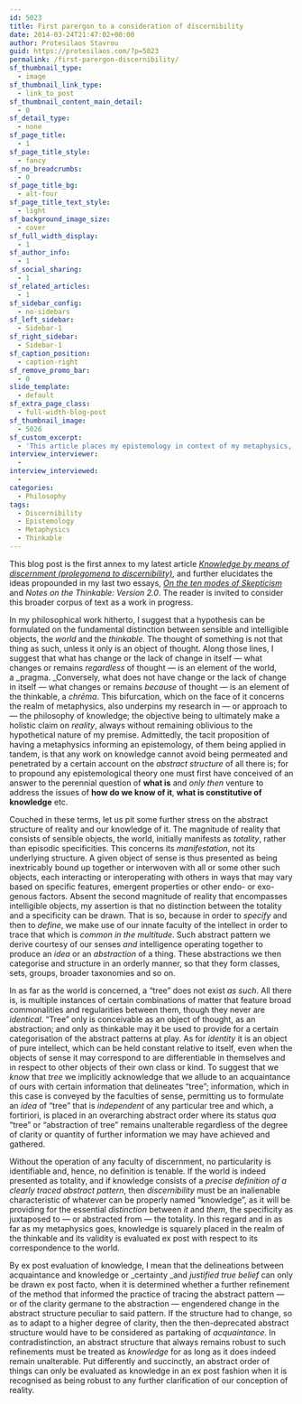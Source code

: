 ```yaml
---
id: 5023
title: First parergon to a consideration of discernibility
date: 2014-03-24T21:47:02+00:00
author: Protesilaos Stavrou
guid: https://protesilaos.com/?p=5023
permalink: /first-parergon-discernibility/
sf_thumbnail_type:
  - image
sf_thumbnail_link_type:
  - link_to_post
sf_thumbnail_content_main_detail:
  - 0
sf_detail_type:
  - none
sf_page_title:
  - 1
sf_page_title_style:
  - fancy
sf_no_breadcrumbs:
  - 0
sf_page_title_bg:
  - alt-four
sf_page_title_text_style:
  - light
sf_background_image_size:
  - cover
sf_full_width_display:
  - 1
sf_author_info:
  - 1
sf_social_sharing:
  - 1
sf_related_articles:
  - 1
sf_sidebar_config:
  - no-sidebars
sf_left_sidebar:
  - Sidebar-1
sf_right_sidebar:
  - Sidebar-1
sf_caption_position:
  - caption-right
sf_remove_promo_bar:
  - 0
slide_template:
  - default
sf_extra_page_class:
  - full-width-blog-post
sf_thumbnail_image:
  - 5026
sf_custom_excerpt:
  - 'This article places my epistemology in context of my metaphysics, elucidating certain ideas of mine on a core characteristic of knowledge: discernibility.'
interview_interviewer:
  - 
interview_interviewed:
  - 
categories:
  - Philosophy
tags:
  - Discernibility
  - Epistemology
  - Metaphysics
  - Thinkable
---
```

This blog post is the first annex to my latest article [_Knowledge by means of discernment (prolegomena to discernibility)_](https://protesilaos.com/knowledge-prolegomena-discernibility/ "Knowledge by means of discernment (prolegomena to discernibility)"), and further elucidates the ideas propounded in my last two essays, [_On the ten modes of Skepticism_](https://protesilaos.com/essays/ten-modes-skepticism/ "On the ten modes of Skepticism") and _Notes on the Thinkable: Version 2.0_. The reader is invited to consider this broader corpus of text as a work in progress.

In my philosophical work hitherto, I suggest that a hypothesis can be formulated on the fundamental distinction between sensible and intelligible objects, the _world_ and the _thinkable_. The thought of something is not that thing as such, unless it only is an object of thought. Along those lines, I suggest that what has change or the lack of change in itself — what changes or remains _regardless_ of thought — is an element of the world, a _pragma. _Conversely, what does not have change or the lack of change in itself — what changes or remains _because_ of thought — is an element of the thinkable, a _chrēma_. This bifurcation, which on the face of it concerns the realm of metaphysics, also underpins my research in — or approach to — the philosophy of knowledge; the objective being to ultimately make a holistic claim on _reality_, always without remaining oblivious to the hypothetical nature of my premise. Admittedly, the tacit proposition of having a metaphysics informing an epistemology, of them being applied in tandem, is that any work on knowledge cannot avoid being permeated and penetrated by a certain account on the _abstract structure_ of all there is; for to propound any epistemological theory one must first have conceived of an answer to the perennial question of **what is** and _only then_ venture to address the issues of **how do we know of it**, **what is constitutive of knowledge** etc.

Couched in these terms, let us pit some further stress on the abstract structure of reality and our knowledge of it. The magnitude of reality that consists of sensible objects, the world, initially manifests as _totality_, rather than episodic specificities. This concerns its _manifestation_, not its underlying structure. A given object of sense is thus presented as being inextricably bound up together or interwoven with all or some other such objects, each interacting or interoperating with others in ways that may vary based on specific features, emergent properties or other endo- or exo- genous factors. Absent the second magnitude of reality that encompasses intelligible objects, my assertion is that no distinction between the totality and a specificity can be drawn. That is so, because in order to _specify_ and then to _define_, we make use of our innate faculty of the intellect in order to trace that which is _common in the multitude_. Such abstract pattern we derive courtesy of our senses _and_ intelligence operating together to produce an _idea_ or an _abstraction_ of a thing. These abstractions we then categorise and structure in an orderly manner, so that they form classes, sets, groups, broader taxonomies and so on.

In as far as the world is concerned, a &#8220;tree&#8221; does not exist _as such_. All there is, is multiple instances of certain combinations of matter that feature broad commonalities and regularities between them, though they never are _identical_. &#8220;Tree&#8221; only is conceivable as an object of thought, as an abstraction; and only as thinkable may it be used to provide for a certain categorisation of the abstract patterns at play. As for _identity_ it is an object of pure intellect, which can be held constant relative to itself, even when the objects of sense it may correspond to are differentiable in themselves and in respect to other objects of their own class or kind. To suggest that we _know_ that _tree_ we implicitly acknowledge that we allude to an acquaintance of ours with certain information that delineates &#8220;tree&#8221;; information, which in this case is conveyed by the faculties of sense, permitting us to formulate an _idea_ of &#8220;tree&#8221; that is _independent_ of any particular tree and which, a fortiriori, is placed in an overarching abstract order where its status _qua_ &#8220;tree&#8221; or &#8220;abstraction of tree&#8221; remains unalterable regardless of the degree of clarity or quantity of further information we may have achieved and gathered.

Without the operation of any faculty of discernment, no particularity is identifiable and, hence, no definition is tenable. If the world is indeed presented as totality, and if knowledge consists of a _precise definition of a clearly traced abstract pattern_, then _discernibility_ must be an inalienable characteristic of whatever can be properly named &#8220;knowledge&#8221;, as it will be providing for the essential _distinction_ between _it_ and _them_, the specificity as juxtaposed to — or abstracted from — the totality. In this regard and in as far as my metaphysics goes, knowledge is squarely placed in the realm of the thinkable and its validity is evaluated ex post with respect to its correspondence to the world.

By ex post evaluation of knowledge, I mean that the delineations between acquaintance and knowledge or _certainty _and _justified true belief_ can only be drawn ex post facto, when it is determined whether a further refinement of the method that informed the practice of tracing the abstract pattern — or of the clarity germane to the abstraction — engendered change in the abstract structure peculiar to said pattern. If the structure had to change, so as to adapt to a higher degree of clarity, then the then-deprecated abstract structure would have to be considered as partaking of _acquaintance_. In contradistinction, an abstract structure that always remains robust to such refinements must be treated as _knowledge_ for as long as it does indeed remain unalterable. Put differently and succinctly, an abstract order of things can only be evaluated as knowledge in an ex post fashion when it is recognised as being robust to any further clarification of our conception of reality.
